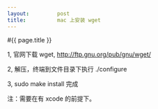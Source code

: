 ```yaml
---
layout:         post
title:          mac 上安装 wget
---
```

#{{ page.title }}

1, 官网下载 wget, http://ftp.gnu.org/pub/gnu/wget/

2, 解压，终端到文件目录下执行 ./configure

3, sudo make install 完成

注：需要在有 xcode 的前提下。

